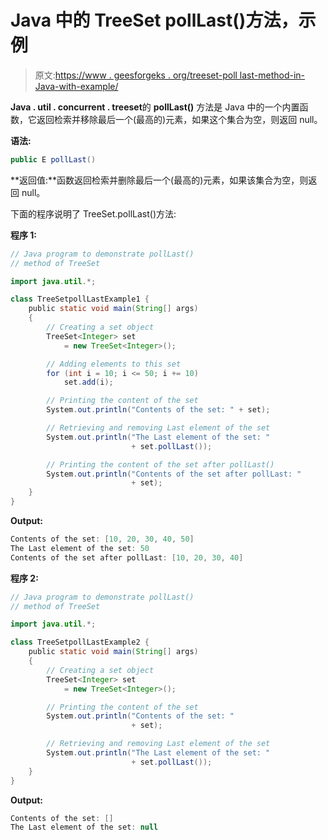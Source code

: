 # Java 中的 TreeSet pollLast()方法，示例

> 原文:[https://www . geesforgeks . org/treeset-poll last-method-in-Java-with-example/](https://www.geeksforgeeks.org/treeset-polllast-method-in-java-with-example/)

**Java . util . concurrent . treeset**的 **pollLast()** 方法是 Java 中的一个内置函数，它返回检索并移除最后一个(最高的)元素，如果这个集合为空，则返回 null。

**语法:**

```java
public E pollLast()
```

**返回值:**函数返回检索并删除最后一个(最高的)元素，如果该集合为空，则返回 null。

下面的程序说明了 TreeSet.pollLast()方法:

**程序 1:**

```java
// Java program to demonstrate pollLast()
// method of TreeSet

import java.util.*;

class TreeSetpollLastExample1 {
    public static void main(String[] args)
    {
        // Creating a set object
        TreeSet<Integer> set
            = new TreeSet<Integer>();

        // Adding elements to this set
        for (int i = 10; i <= 50; i += 10)
            set.add(i);

        // Printing the content of the set
        System.out.println("Contents of the set: " + set);

        // Retrieving and removing Last element of the set
        System.out.println("The Last element of the set: "
                           + set.pollLast());

        // Printing the content of the set after pollLast()
        System.out.println("Contents of the set after pollLast: "
                           + set);
    }
}
```

**Output:**

```java
Contents of the set: [10, 20, 30, 40, 50]
The Last element of the set: 50
Contents of the set after pollLast: [10, 20, 30, 40]

```

**程序 2:**

```java
// Java program to demonstrate pollLast()
// method of TreeSet

import java.util.*;

class TreeSetpollLastExample2 {
    public static void main(String[] args)
    {
        // Creating a set object
        TreeSet<Integer> set
            = new TreeSet<Integer>();

        // Printing the content of the set
        System.out.println("Contents of the set: "
                           + set);

        // Retrieving and removing Last element of the set
        System.out.println("The Last element of the set: "
                           + set.pollLast());
    }
}
```

**Output:**

```java
Contents of the set: []
The Last element of the set: null

```